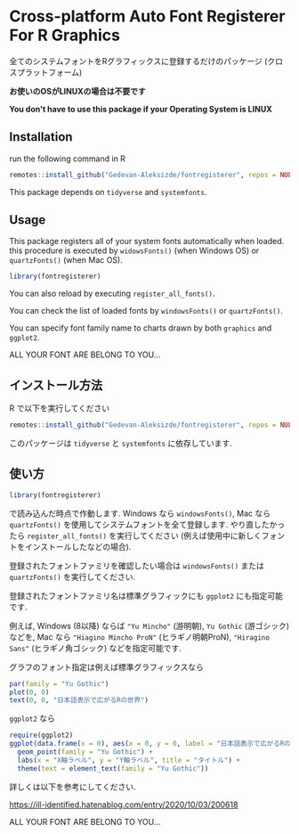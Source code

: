 # Cross-platform Auto Font Registerer For R Graphics

全てのシステムフォントをRグラフィックスに登録するだけのパッケージ (クロスプラットフォーム)

**お使いのOSがLINUXの場合は不要です**

**You don't have to use this package if your Operating System is LINUX**

## Installation

run the following command in R

```r
remotes::install_github("Gedevan-Aleksizde/fontregisterer", repos = NULL, type = "source")
```

This package depends on `tidyverse` and `systemfonts`.


## Usage

This package registers all of your system fonts automatically when loaded. this procedure is executed by `widowsFonts()` (when Windows OS) or `quartzFonts()` (when Mac OS).

```r
library(fontregisterer)
```

You can also reload by executing `register_all_fonts()`.

You can check the list of loaded fonts by `windowsFonts()` or `quartzFonts()`.

You can specify font family name to charts drawn by both `graphics` and `ggplot2`.


ALL YOUR FONT ARE BELONG TO YOU...

## インストール方法

R で以下を実行してください

```r
remotes::install_github("Gedevan-Aleksizde/fontregisterer", repos = NULL, type = "source")
```

このパッケージは `tidyverse` と `systemfonts` に依存しています.

## 使い方

```r
library(fontregisterer)
```

で読み込んだ時点で作動します. Windows なら `windowsFonts()`, Mac なら `quartzFonts()` を使用してシステムフォントを全て登録します. やり直したかったら `register_all_fonts()` を実行してください (例えば使用中に新しくフォントをインストールしたなどの場合).

登録されたフォントファミリを確認したい場合は `windowsFonts()` または  `quartzFonts()` を実行してください.

登録されたフォントファミリ名は標準グラフィックにも `ggplot2` にも指定可能です.

例えば, Windows (8以降) ならば `"Yu Mincho"` (游明朝), `Yu Gothic` (游ゴシック) などを, Mac なら `"Hiagino Mincho ProN"` (ヒラギノ明朝ProN), `"Hiragino Sans"` (ヒラギノ角ゴシック) などを指定可能です.

グラフのフォント指定は例えば標準グラフィックスなら

```r
par(family = "Yu Gothic")
plot(0, 0)
text(0, 0, "日本語表示で広がるRの世界")
```

`ggplot2` なら

```r
require(ggplot2)
ggplot(data.frame(x = 0), aes(x = 0, y = 0, label = "日本語表示で広がるRの世界")) +
  geom_point(family = "Yu Gothic") +
  labs(x = "X軸ラベル", y = "Y軸ラベル", title = "タイトル") +
  theme(text = element_text(family = "Yu Gothic"))
```

詳しくは以下を参考にしてください.

https://ill-identified.hatenablog.com/entry/2020/10/03/200618

ALL YOUR FONT ARE BELONG TO YOU...
